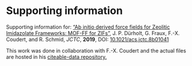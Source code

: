 # Supporting information

Supporting information for: [“Ab initio derived force fields for Zeolitic Imidazolate Frameworks: MOF-FF for ZIFs”](https://doi.org/10.1021/acs.jctc.8b01041), J. P. Dürholt, G. Fraux, F.-X. Coudert, and R. Schmid, _JCTC_, **2019**, DOI: [10.1021/acs.jctc.8b01041](https://doi.org/10.1021/acs.jctc.8b01041) 

This work was done in collaboration with F.-X. Coudert and the actual files are hosted in his [citeable-data repository.](https://github.com/jduerholt/citable-data/tree/master/107-D%C3%BCrholt_JCTC_2019)
